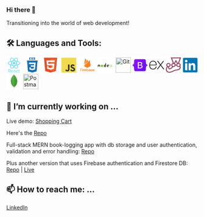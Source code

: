 ### Hi there 👋

Transitioning into the world of web development!

## :hammer_and_wrench: Languages and Tools:
<div>
  <img src="https://github.com/devicons/devicon/blob/master/icons/react/react-original-wordmark.svg" title="React" alt="React" width="40" height="40"/>&nbsp;
  <img src="https://github.com/devicons/devicon/blob/master/icons/css3/css3-plain-wordmark.svg"  title="CSS3" alt="CSS" width="40" height="40"/>&nbsp;
  <img src="https://github.com/devicons/devicon/blob/master/icons/html5/html5-original.svg" title="HTML5" alt="HTML" width="40" height="40"/>&nbsp;
  <img src="https://github.com/devicons/devicon/blob/master/icons/javascript/javascript-original.svg" title="JavaScript" alt="JavaScript" width="40" height="40"/>&nbsp;
  <img src="https://github.com/devicons/devicon/blob/master/icons/firebase/firebase-plain-wordmark.svg" title="Firebase" alt="Firebase" width="40" height="40"/>&nbsp;
  <img src="https://github.com/devicons/devicon/blob/master/icons/nodejs/nodejs-original-wordmark.svg" title="NodeJS" alt="NodeJS" width="40" height="40"/>&nbsp;
  <img src="https://user-images.githubusercontent.com/25181517/192108372-f71d70ac-7ae6-4c0d-8395-51d8870c2ef0.png" title="Git" **alt="Git" width="40" height="40"/>
  <img src="https://github.com/devicons/devicon/blob/master/icons/bootstrap/bootstrap-original.svg" title="Bootstrap" alt="Bootstrap" width="40" height="40"/>
  <img src="https://github.com/devicons/devicon/blob/master/icons/express/express-original.svg" title="Express" alt="Express" width="40" height="40"/>
  <img src="https://github.com/devicons/devicon/blob/master/icons/jest/jest-plain.svg" title="Jest" alt="Jest" width="40" height="40"/>
  <img src="https://github.com/devicons/devicon/blob/master/icons/linkedin/linkedin-original.svg" title="Linkedin" alt="LinkedIn" width="40" height="40"/>
  <img src="https://github.com/devicons/devicon/blob/master/icons/mongodb/mongodb-original.svg" title="MongoDB" alt="MongoDB" width="40" height="40"/>
  <img src="https://user-images.githubusercontent.com/25181517/192109061-e138ca71-337c-4019-8d42-4792fdaa7128.png" title="Postman" width="40" height="40"/>
</div>

## 🔭 I’m currently working on ...
Live demo: <a href="https://tom2612.github.io/shopping-cart/#/home">Shopping Cart</a>

Here's the <a href="https://github.com/Tom2612/shopping-cart">Repo</a>

Full-stack MERN book-logging app with db storage and user authentication, validation and error handling: <a href="https://github.com/Tom2612/BookReadingMERN">Repo</a>

Plus another version that uses Firebase authentication and Firestore DB: <a href='https://github.com/Tom2612/BookReadingFirebase'>Repo</a> | <a href='https://tom2612.github.io/BookReadingFirebase'>Live</a>

## 📫 How to reach me: ...
<a href="https://www.linkedin.com/in/tom-powell-575864225/">LinkedIn</a>
<!--
**Tom2612/Tom2612** is a ✨ _special_ ✨ repository because its `README.md` (this file) appears on your GitHub profile.

Here are some ideas to get you started:

- 🔭 I’m currently working on ...
- 🌱 I’m currently learning ...
- 👯 I’m looking to collaborate on ...
- 🤔 I’m looking for help with ...
- 💬 Ask me about ...
- 📫 How to reach me: ...
- 😄 Pronouns: ...
- ⚡ Fun fact: ...
-->
